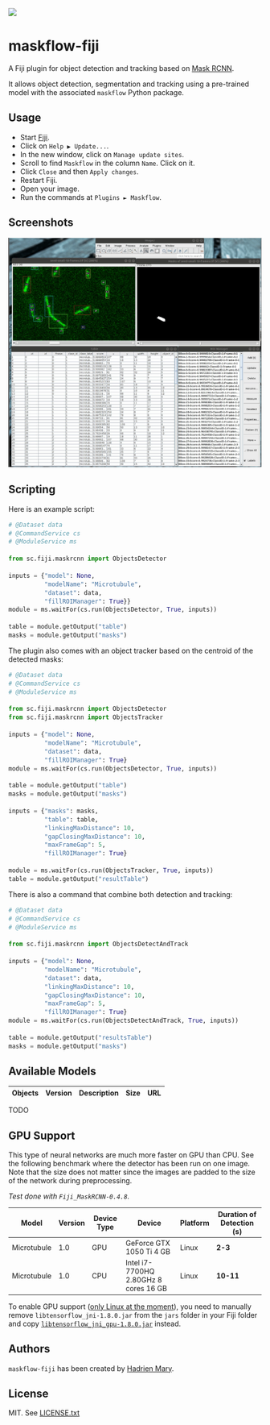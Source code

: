 [![](https://travis-ci.org/hadim/maskflow-fiji.svg?branch=master)](https://travis-ci.org/hadim/maskflow-fiji)

# maskflow-fiji

A Fiji plugin for object detection and tracking based on [Mask RCNN](https://arxiv.org/abs/1703.06870).

It allows object detection, segmentation and tracking using a pre-trained model with the associated `maskflow` Python package.

## Usage

- Start [Fiji](https://imagej.net/Fiji/Downloads).
- Click on `Help ▶ Update...`.
- In the new window, click on `Manage update sites`.
- Scroll to find `Maskflow` in the column `Name`. Click on it.
- Click `Close` and then `Apply changes`.
- Restart Fiji.
- Open your image.
- Run the commands at `Plugins ► Maskflow`.

## Screenshots

![Output of the microtubule model.](./screenshot.gif "Output of the microtubule model.")

## Scripting

Here is an example script:

```python
# @Dataset data
# @CommandService cs
# @ModuleService ms

from sc.fiji.maskrcnn import ObjectsDetector

inputs = {"model": None,
          "modelName": "Microtubule",
          "dataset": data,
          "fillROIManager": True}}
module = ms.waitFor(cs.run(ObjectsDetector, True, inputs))

table = module.getOutput("table")
masks = module.getOutput("masks")
```

The plugin also comes with an object tracker based on the centroid of the detected masks:

```python
# @Dataset data
# @CommandService cs
# @ModuleService ms

from sc.fiji.maskrcnn import ObjectsDetector
from sc.fiji.maskrcnn import ObjectsTracker

inputs = {"model": None,
          "modelName": "Microtubule",
          "dataset": data,
          "fillROIManager": True}
module = ms.waitFor(cs.run(ObjectsDetector, True, inputs))

table = module.getOutput("table")
masks = module.getOutput("masks")

inputs = {"masks": masks,
          "table": table,
          "linkingMaxDistance": 10,
          "gapClosingMaxDistance": 10,
          "maxFrameGap": 5,
          "fillROIManager": True}
          
module = ms.waitFor(cs.run(ObjectsTracker, True, inputs))
table = module.getOutput("resultTable")

```

There is also a command that combine both detection and tracking:

```python
# @Dataset data
# @CommandService cs
# @ModuleService ms

from sc.fiji.maskrcnn import ObjectsDetectAndTrack

inputs = {"model": None,
          "modelName": "Microtubule",
          "dataset": data,
          "linkingMaxDistance": 10,
          "gapClosingMaxDistance": 10,
          "maxFrameGap": 5,
          "fillROIManager": True}
module = ms.waitFor(cs.run(ObjectsDetectAndTrack, True, inputs))

table = module.getOutput("resultsTable")
masks = module.getOutput("masks")

```

## Available Models

| Objects | Version | Description | Size | URL |
| --- | --- | --- | --- | --- |

TODO

## GPU Support

This type of neural networks are much more faster on GPU than CPU. See the following benchmark where the detector has been run on one image. Note that the size does not matter since the images are padded to the size of the network during preprocessing.

*Test done with `Fiji_MaskRCNN-0.4.8`.*

|Model | Version | Device Type | Device | Platform | Duration of Detection (s) |
| --- | --- | --- | --- | --- | --- |
Microtubule | 1.0 | GPU | GeForce GTX 1050 Ti 4 GB | Linux | **2-3** |
Microtubule | 1.0 | CPU | Intel i7-7700HQ 2.80GHz 8 cores 16 GB | Linux | **10-11** |

To enable GPU support ([only Linux at the moment](https://github.com/tensorflow/tensorflow/issues/16660)), you need to manually remove `libtensorflow_jni-1.8.0.jar` from the `jars` folder in your Fiji folder and copy [`libtensorflow_jni_gpu-1.8.0.jar`](http://central.maven.org/maven2/org/tensorflow/libtensorflow_jni_gpu/1.8.0/libtensorflow_jni_gpu-1.8.0.jar) instead.

## Authors

`maskflow-fiji` has been created by [Hadrien Mary](mailto:hadrien.mary@gmail.com).

## License

MIT. See [LICENSE.txt](LICENSE.txt)